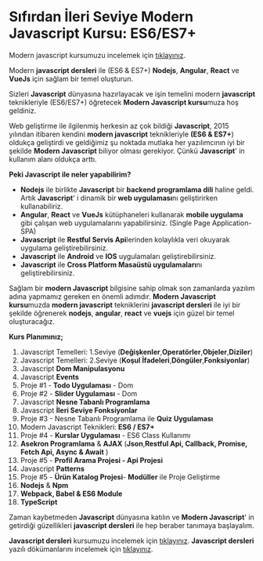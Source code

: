 
# Sıfırdan İleri Seviye Modern Javascript Kursu: ES6/ES7+
Modern javascript kursumuzu incelemek için [tıklayınız](https://www.udemy.com/course/modern-javascript-kursu/?referralCode=039B2533A42D1A45FD32).

Modern **javascript dersleri** ile (ES6 & ES7+) **Nodejs**, **Angular**, **React** ve **VueJs** için sağlam bir temel oluşturun.

Sizleri **Javascript** dünyasına hazırlayacak ve işin temelini modern **javascript** teknikleriyle (ES6/ES7+) öğretecek **Modern Javascript kursu**muza hoş geldiniz.

Web geliştirme ile ilgilenmiş herkesin az çok bildiği **Javascript**, 2015 yılından itibaren kendini **modern javascript** teknikleriyle **(ES6 & ES7+**) oldukça geliştirdi ve geldiğimiz şu noktada mutlaka her yazılımcının iyi bir şekilde **Modern Javascript** biliyor olması gerekiyor. Çünkü **Javascript**' in kullanım alanı oldukça arttı.

**Peki Javascript ile neler yapabilirim?**

-   **Nodejs** ile birlikte **Javascript** bir **backend programlama dili** haline geldi. Artık **Javascript**' i dinamik bir **web uygulaması**nı geliştirirken kullanabiliriz.    
-   **Angular**, **React** ve **VueJs** kütüphaneleri kullanarak **mobile uygulama** gibi çalışan web uygulamalarını yapabilirsiniz. (Single Page Application-SPA)    
-   **Javascript** ile **Restful Servis Api**lerinden kolaylıkla veri okuyarak uygulama geliştirebilirsiniz.    
-   **Javascript** ile **Android** ve **IOS** uygulamaları geliştirebilirsiniz.    
-   **Javascript** ile **Cross Platform Masaüstü uygulamaları**nı geliştirebilirsiniz.    

Sağlam bir **modern Javascript** bilgisine sahip olmak son zamanlarda yazılım adına yapmamız gereken en önemli adımdır. **Modern Javascript kursu**muzda **modern javascript** tekniklerini **javascript dersleri** ile iyi bir şekilde öğrenerek **nodejs**, **angular**, **react** ve **vuejs** için güzel bir temel oluşturacağız.

**Kurs Planımınız;**

1.  Javascript Temelleri: 1.Seviye (**Değişkenler**,**Operatörler**,**Objeler**,**Diziler**)    
2.  Javascript Temelleri: 2.Seviye (**Koşul İfadeleri**,**Döngüler**,**Fonksiyonlar**)    
3.  Javascript **Dom Manipulasyonu**    
4.  Javascript **Events**    
5.  Proje #1 - **Todo Uygulaması** - Dom    
6.  Proje #2 - **Slider Uygulaması** - Dom    
7.  Javascript **Nesne Tabanlı Programlama**    
8.  Javascript **İleri Seviye Fonksiyonlar**    
9.  Proje #3 - Nesne Tabanlı Programlama ile **Quiz Uygulaması**    
10.  Modern Javascript Teknikleri: **ES6 / ES7+**    
11.  Proje #4 - **Kurslar Uygulaması** - ES6 Class Kullanımı    
12.  **Asekron Programlama** & **AJAX** (**Json**,**Restful Api, Callback, Promise, Fetch Api, Async & Await** )    
13.  Proje #5 - **Profil Arama Projesi - Api Projesi**    
14.  Javascript **Patterns**    
15.  Proje #5 - **Ürün Katalog Projesi**- **Modüller** ile Proje Geliştirme    
16.  **Nodejs** & **Npm**    
17.  **Webpack, Babel & ES6 Module**    
18.  **TypeScript**    

Zaman kaybetmeden **Javascript** dünyasına katılın ve **Modern Javascript**' in  getirdiği güzellikleri **javascript dersleri** ile hep beraber tanımaya başlayalım.

**Javascript dersleri** kursumuzu incelemek için [tıklayınız](https://www.udemy.com/course/modern-javascript-kursu/?referralCode=039B2533A42D1A45FD32).
**Javascript dersleri** yazılı dökümanlarını incelemek için [tıklayınız]([https://sadikturan.com/javascript-dersleri](https://sadikturan.com/javascript-dersleri)).
